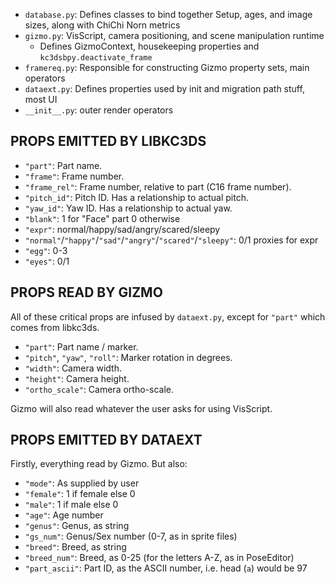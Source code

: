 * `database.py`: Defines classes to bind together Setup, ages, and image sizes, along with ChiChi Norn metrics
* `gizmo.py`: VisScript, camera positioning, and scene manipulation runtime
  * Defines GizmoContext, housekeeping properties and `kc3dsbpy.deactivate_frame`
* `framereq.py`: Responsible for constructing Gizmo property sets, main operators
* `dataext.py`: Defines properties used by init and migration path stuff, most UI
* `__init__.py`: outer render operators

## PROPS EMITTED BY LIBKC3DS

* `"part"`: Part name.
* `"frame"`: Frame number.
* `"frame_rel"`: Frame number, relative to part (C16 frame number).
* `"pitch_id"`: Pitch ID. Has a relationship to actual pitch.
* `"yaw_id"`: Yaw ID. Has a relationship to actual yaw.
* `"blank"`: 1 for "Face" part 0 otherwise
* `"expr"`: normal/happy/sad/angry/scared/sleepy
* `"normal"`/`"happy"`/`"sad"`/`"angry"`/`"scared"`/`"sleepy"`: 0/1 proxies for expr
* `"egg"`: 0-3
* `"eyes"`: 0/1

## PROPS READ BY GIZMO

All of these critical props are infused by `dataext.py`, except for `"part"` which comes from libkc3ds.

* `"part"`: Part name / marker.
* `"pitch"`, `"yaw"`, `"roll"`: Marker rotation in degrees.
* `"width"`: Camera width.
* `"height"`: Camera height.
* `"ortho_scale"`: Camera ortho-scale.

Gizmo will also read whatever the user asks for using VisScript.

## PROPS EMITTED BY DATAEXT

Firstly, everything read by Gizmo. But also:

* `"mode"`: As supplied by user
* `"female"`: 1 if female else 0
* `"male"`: 1 if male else 0
* `"age"`: Age number
* `"genus"`: Genus, as string
* `"gs_num"`: Genus/Sex number (0-7, as in sprite files)
* `"breed"`: Breed, as string
* `"breed_num"`: Breed, as 0-25 (for the letters A-Z, as in PoseEditor)
* `"part_ascii"`: Part ID, as the ASCII number, i.e. head (`a`) would be 97

